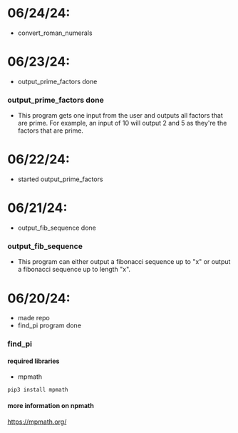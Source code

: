06/24/24:
=====
- convert_roman_numerals

06/23/24:
=====
- output_prime_factors done

### output_prime_factors done
- This program gets one input from the user and outputs all factors that are prime. For example, an input of 10 will output 2 and 5 as they're the factors that are prime.

06/22/24:
=====
- started output_prime_factors

06/21/24:
=====
- output_fib_sequence done

### output_fib_sequence
- This program can either output a fibonacci sequence up to "x" or output a fibonacci sequence up to length "x".



06/20/24:
=====
-  made repo
- find_pi program done

### find_pi
#### required libraries
- mpmath
```
pip3 install mpmath
```

#### more information on npmath
https://mpmath.org/
